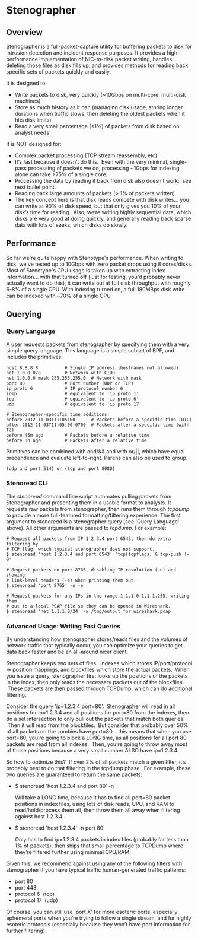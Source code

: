 Stenographer
============

Overview
--------

Stenographer is a full-packet-capture utility for buffering packets to disk
for intrusion detection and incident response purposes.  It provides a
high-performance implementation of NIC-to-disk packet writing, handles
deleting those files as disk fills up, and provides methods for reading back
specific sets of packets quickly and easily.

It is designed to:

*   Write packets to disk, very quickly (~10Gbps on multi-core, multi-disk
    machines)
*   Store as much history as it can (managing disk usage, storing longer
    durations when traffic slows, then deleting the oldest packets when
    it hits disk limits)
*   Read a very small percentage (<1%) of packets from disk based on analyst
    needs

It is NOT designed for:

*   Complex packet processing (TCP stream reassembly, etc)
   *   It’s fast because it doesn’t do this.  Even with the very minimal,
       single-pass processing of packets we do, processing ~1Gbps for indexing
       alone can take >75% of a single core.
   *   Processing the data by reading it back from disk also doesn’t work:  see
       next bullet point.
*   Reading back large amounts of packets (> 1% of packets written)
   *   The key concept here is that disk reads compete with disk writes… you can
       write at 90% of disk speed, but that only gives you 10% of your disk’s
       time for reading.  Also, we’re writing highly sequential data, which
       disks are very good at doing quickly, and generally reading back sparse
       data with lots of seeks, which disks do slowly.

Performance
-----------

So far we're quite happy with Stenotype's performance.  When writing to
disk, we've tested up to 10Gbps with zero packet drops using 8
cores/disks.  Most of Stenotype's CPU usage is taken up with extracting index
information... with that turned off (just for testing, you'd probably never
actually want to do this), it can write out at full disk throughput
with roughly 6-8% of a single CPU.  With indexing turned on, a full 180MBps disk
write can be indexed with ~70% of a single CPU.

Querying
--------

### Query Language ###

A user requests packets from stenographer by specifying them with a very simple
query language.  This language is a simple subset of BPF, and includes the
primitives:

    host 8.8.8.8          # Single IP address (hostnames not allowed)
    net 1.0.0.0/8         # Network with CIDR
    net 1.0.0.0 mask 255.255.255.0  # Network with mask
    port 80               # Port number (UDP or TCP)
    ip proto 6            # IP protocol number 6
    icmp                  # equivalent to 'ip proto 1'
    tcp                   # equivalent to 'ip proto 6'
    udp                   # equivalent to 'ip proto 17'

    # Stenographer-specific time additions:
    before 2012-11-03T11:05:00      # Packets before a specific time (UTC)
    after 2012-11-03T11:05:00-0700  # Packets after a specific time (with TZ)
    before 45m ago        # Packets before a relative time
    before 3h ago         # Packets after a relative time

Primitives can be combined with and/&& and with or/||, which have equal
precendence and evaluate left-to-right.  Parens can also be used to group.

    (udp and port 514) or (tcp and port 8080)

### Stenoread CLI ###

The *stenoread* command line script automates pulling packets from Stenographer
and presenting them in a usable format to analysts.  It requests raw packets
from stenographer, then runs them through *tcpdump* to provide a more
full-featured formatting/filtering experience.  The first argument to *stenoread*
is a stenographer query (see 'Query Language' above).  All other arguments are
passed to *tcpdump*.  For example:

    # Request all packets from IP 1.2.3.4 port 6543, then do extra filtering by
    # TCP flag, which typical stenographer does not support.
    $ stenoread 'host 1.2.3.4 and port 6543' 'tcp[tcpflags] & tcp-push != 0'

    # Request packets on port 8765, disabling IP resolution (-n) and showing
    # link-level headers (-e) when printing them out.
    $ stenoread 'port 8765' -n -e

    # Request packets for any IPs in the range 1.1.1.0-1.1.1.255, writing them
    # out to a local PCAP file so they can be opened in Wireshark.
    $ stenoread 'net 1.1.1.0/24' -w /tmp/output_for_wireshark.pcap

### Advanced Usage:  Writing Fast Queries ###

By understanding how stenographer stores/reads files and the volumes of network
traffic that typically occur, you can optimize your queries to get data back
faster and be an all-around nicer client.

Stenographer keeps two sets of files:  indexes which stores IP/port/protocol ->
position mappings, and blockfiles which store the actual packets.  When you
issue a query, stenographer first looks up the positions of the packets in the
index, then only reads the necessary packets out of the blockfiles.  These
packets are then passed through TCPDump, which can do additional filtering.

Consider the query 'ip=1.2.3.4 port=80’.  Stenographer will read in all
positions for ip=1.2.3.4 and all positions for port=80 from the indexes, then do
a set intersection to only pull out the packets that match both queries.  Then
it will read from the blockfiles.  But consider that probably over 50% of all
packets on the zombies have port=80… this means that when you use port=80,
you’re going to block a LONG time, as all positions for all port 80 packets are
read from all indexes.  Then, you’re going to throw away most of those positions
because a very small number ALSO have ip=1.2.3.4.

So how to optimize this?  If over 2% of all packets match a given filter, it’s
probably best to do that filtering in the tcpdump phase.  For example, these two
queries are guaranteed to return the same packets:

*   $ stenoread 'host 1.2.3.4 and port 80’ -n

    Will take a LONG time, because it has to find all port=80 packet positions
    in index files, using lots of disk reads, CPU, and RAM to
    read/hold/process them all, then throw them all away when filtering
    against host 1.2.3.4.

*   $ stenoread 'host 1.2.3.4’ -n port 80

    Only has to find ip=1.2.3.4 packets in index files (probably far less than
    1% of packets), then ships that small percentage to TCPDump where they’re
    filtered further using minimal CPU/RAM.

Given this, we recommend against using any of the following filters with
stenographer if you have typical traffic human-generated traffic patterns:

*   port 80
*   port 443
*   protocol 6  (tcp)
*   protocol 17  (udp)

Of course, you can still use 'port X' for more esoteric ports, especially
ephemeral ports when you’re trying to follow a single stream, and for highly
esoteric protocols (especially because they won’t have port information for
further filtering).
